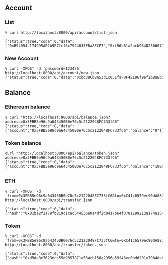 
## Account 

### List

    % curl http://localhost:8000/api/account/list.json

    {"status":true,"code":0,"data":["0xB94054c174995AE2A9E7fcf6c7924635FBa8ECF7","0xf56b81a2bcb964D2806071e9Be4289A5559BB0fA","0x997e5CA600E19447D0B82aFBf9c7F00De2B39B16","0x538b392D57d867A57eE8Eed05737cB08B4691302","0xD5EEaE04932DbC2E65B948A76A6Cdfd44323A5Dd","0x73eA28ba674a1a207cC03e262C7092a8881Feec8"]}

### New Account

    % curl -XPOST -d 'password=123456' http://localhost:8000/api/account/new.json
    {"status":true,"code":0,"data":"0xbd38Cb8a53d1c051faF0F4E186f9ef2bBaEb308A"}

## Balance

### Ethereum balance

    % curl "http://localhost:8000/api/balance.json?address=0x3FBB5e96c9a643450B0e76c5c2122048FC733fC6"
    {"status":true,"code":0,"data":{"account":"0x3FBB5e96c9a643450B0e76c5c2122048FC733fC6","balance":"0"}}%

### Token balance

    curl "http://localhost:8000/api/balance/token.json?address=0x3FBB5e96c9a643450B0e76c5c2122048FC733fC6"
    {"status":true,"code":0,"data":{"account":"0x3FBB5e96c9a643450B0e76c5c2122048FC733fC6","balance":"100000000","name":"NEO"}}

##

### ETH

    % curl -XPOST -d 'from=0x3FBB5e96c9a643450B0e76c5c2122048FC733fC6&to=0xC41c6579ec90dA887FbbeE99db96f139A78f7E87&amount=100&password=12345678' http://localhost:8000/api/transfer.json

    {"status":true,"code":0,"data":{"hash":"0x81ba2f2a79fb819c1cac544536e0a4df2d8417b64f3781299213a174a154d4de"}}% 

### Token

    % curl -XPOST -d 'from=0x3FBB5e96c9a643450B0e76c5c2122048FC733fC6&to=0xC41c6579ec90dA887FbbeE99db96f139A78f7E87&amount=100&password=12345678' http://localhost:8000/api/transfer/token.json
    
    {"status":true,"code":0,"data":{"hash":"0xd5de8c7623ece55d9857871a564cb156a2956a59f46ec0bdd201e7904dabc312"}}